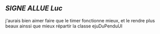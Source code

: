 ## *SIGNE ALLUE Luc*
j'aurais bien aimer faire que le timer fonctionne mieux, et le rendre plus beaux ainssi que mieux répartir la classe ejuDuPenduUI
